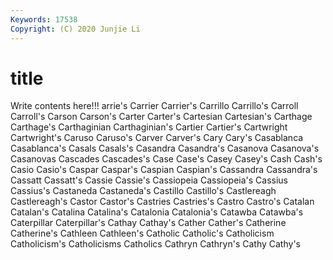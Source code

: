 ```yaml
---
Keywords: 17538
Copyright: (C) 2020 Junjie Li
---
```


# title

Write contents here!!!
arrie's 
Carrier 
Carrier's 
Carrillo 
Carrillo's 
Carroll 
Carroll's
Carson 
Carson's 
Carter 
Carter's 
Cartesian 
Cartesian's 
Carthage 
Carthage's 
Carthaginian 
Carthaginian's
Cartier 
Cartier's 
Cartwright 
Cartwright's 
Caruso 
Caruso's 
Carver 
Carver's 
Cary 
Cary's
Casablanca 
Casablanca's 
Casals 
Casals's 
Casandra 
Casandra's 
Casanova 
Casanova's 
Casanovas 
Cascades
Cascades's 
Case 
Case's 
Casey 
Casey's 
Cash 
Cash's 
Casio 
Casio's 
Caspar
Caspar's 
Caspian 
Caspian's 
Cassandra 
Cassandra's 
Cassatt 
Cassatt's 
Cassie 
Cassie's 
Cassiopeia
Cassiopeia's 
Cassius 
Cassius's 
Castaneda 
Castaneda's 
Castillo 
Castillo's 
Castlereagh 
Castlereagh's 
Castor
Castor's 
Castries 
Castries's 
Castro 
Castro's 
Catalan 
Catalan's 
Catalina 
Catalina's 
Catalonia
Catalonia's 
Catawba 
Catawba's 
Caterpillar 
Caterpillar's 
Cathay 
Cathay's 
Cather 
Cather's 
Catherine
Catherine's 
Cathleen 
Cathleen's 
Catholic 
Catholic's 
Catholicism 
Catholicism's 
Catholicisms 
Catholics 
Cathryn
Cathryn's 
Cathy 
Cathy's 
